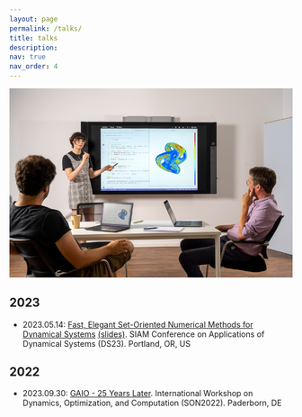 ```yaml
---
layout: page
permalink: /talks/
title: talks
description: 
nav: true
nav_order: 4
---
```


![](../assets/img/talk.jpg)

## 2023

- 2023.05.14: [Fast, Elegant Set-Oriented Numerical Methods for Dynamical Systems](https://meetings.siam.org/sess/dsp_talk.cfm?p=132588) [(slides)](https://github.com/April-Hannah-Lena/talk_GAIO.jl/blob/main/GAIO_on_julia_1.9.pdf). SIAM Conference on Applications of Dynamical Systems (DS23). Portland, OR, US

## 2022
- 2023.09.30: [GAIO - 25 Years Later](https://sites.google.com/view/son-2020/home/program?authuser=0). International Workshop on Dynamics, Optimization, and Computation (SON2022). Paderborn, DE

